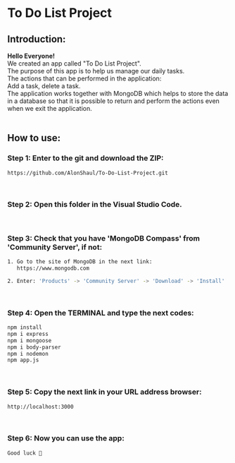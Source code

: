 # To Do List Project


## Introduction:
**Hello Everyone!**<br>
We created an app called "To Do List Project".<br>
The purpose of this app is to help us manage our daily tasks.<br>
The actions that can be performed in the application:<br>
Add a task, delete a task.<br>
The application works together with MongoDB which helps to store the data in a database so that it is possible to return and perform the actions even when we exit the application.
<br><br>


## How to use:
### Step 1: Enter to the git and download the ZIP:
```bash
https://github.com/AlonShaul/To-Do-List-Project.git
```
<br>


### Step 2: Open this folder in the Visual Studio Code.
<br>


### Step 3: Check that you have 'MongoDB Compass' from 'Community Server', if not:
```bash
1. Go to the site of MongoDB in the next link:
   https://www.mongodb.com

2. Enter: 'Products' -> 'Community Server' -> 'Download' -> 'Install'
```
<br>


### Step 4: Open the TERMINAL and type the next codes:
```bash
npm install
npm i express
npm i mongoose
npm i body-parser
npm i nodemon
npm app.js
```
<br>


### Step 5: Copy the next link in your URL address browser:
```bash
http://localhost:3000
```
<br>


### Step 6: Now you can use the app:
```bash
Good luck 🙂
```